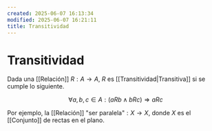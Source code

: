 ```yaml
---
created: 2025-06-07 16:13:34
modified: 2025-06-07 16:21:11
title: Transitividad
---
```


# Transitividad

Dada una [[Relación]] $R: A \to A$, $R$ es [[Transitividad|Transitiva]] si se cumple lo siguiente.

$$
\forall a, b, c \in A: \left( aRb \land bRc \right) \Rightarrow aRc
$$

Por ejemplo, la [[Relación]] $\text{"ser paralela"}: X \to X$, donde $X$ es el [[Conjunto]] de rectas en el plano.
